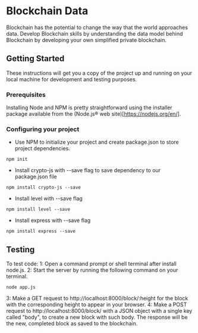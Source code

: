 # Blockchain Data

Blockchain has the potential to change the way that the world approaches data. Develop Blockchain skills by understanding the data model behind Blockchain by developing your own simplified private blockchain.

## Getting Started

These instructions will get you a copy of the project up and running on your local machine for development and testing purposes.

### Prerequisites

Installing Node and NPM is pretty straightforward using the installer package available from the (Node.js® web site)[https://nodejs.org/en/].

### Configuring your project

- Use NPM to initialize your project and create package.json to store project dependencies.
```
npm init
```
- Install crypto-js with --save flag to save dependency to our package.json file
```
npm install crypto-js --save
```
- Install level with --save flag
```
npm install level --save
```
- Install express with --save flag
```
npm install express --save
```

## Testing

To test code:
1: Open a command prompt or shell terminal after install node.js.
2: Start the server by running the following command on your terminal.
```
node app.js
```
3: Make a GET request to http://localhost:8000/block/:height for the block with the corresponding height to appear in your browser.
4: Make a POST request to http://localhost:8000/block/ with a JSON object with a single key called "body", to create a new block with such body. The response will be the new, completed block as saved to the blockchain. 